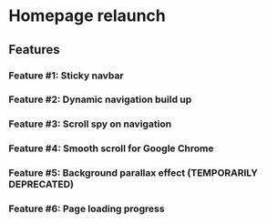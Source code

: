
# Homepage relaunch

## Features

### Feature #1: Sticky navbar
### Feature #2: Dynamic navigation build up
### Feature #3: Scroll spy on navigation
### Feature #4: Smooth scroll for Google Chrome
### Feature #5: Background parallax effect (TEMPORARILY DEPRECATED)
### Feature #6: Page loading progress
